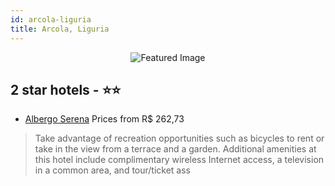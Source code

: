 ```yaml
---
id: arcola-liguria
title: Arcola, Liguria
---
```


<center><img src="https://i.travelapi.com/hotels/2000000/1950000/1945900/1945831/10d5b4b7_z.jpg" alt="Featured Image" /></center>


##  2 star hotels - ⭐️⭐️

-    [Albergo Serena](https://us.hurb.com/hotels/arcola/albergo-serena-JNP-JP022500?cmp=18055) Prices from R$ 262,73
   > Take advantage of recreation opportunities such as bicycles to rent or take in the view from a terrace and a garden. Additional amenities at this hotel include complimentary wireless Internet access, a television in a common area, and tour/ticket ass
